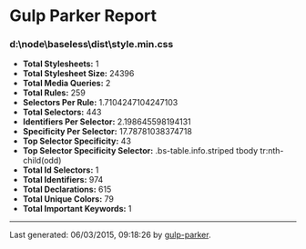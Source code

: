 # Gulp Parker Report


### d:\node\baseless\dist\style.min.css

- **Total Stylesheets:** 1
- **Total Stylesheet Size:** 24396
- **Total Media Queries:** 2
- **Total Rules:** 259
- **Selectors Per Rule:** 1.7104247104247103
- **Total Selectors:** 443
- **Identifiers Per Selector:** 2.198645598194131
- **Specificity Per Selector:** 17.78781038374718
- **Top Selector Specificity:** 43
- **Top Selector Specificity Selector:** .bs-table.info.striped tbody tr:nth-child(odd)
- **Total Id Selectors:** 1
- **Total Identifiers:** 974
- **Total Declarations:** 615
- **Total Unique Colors:** 79
- **Total Important Keywords:** 1

* * *

Last generated: 06/03/2015, 09:18:26 by [gulp-parker](https://github.com/PavelDemyanenko/gulp-parker).
